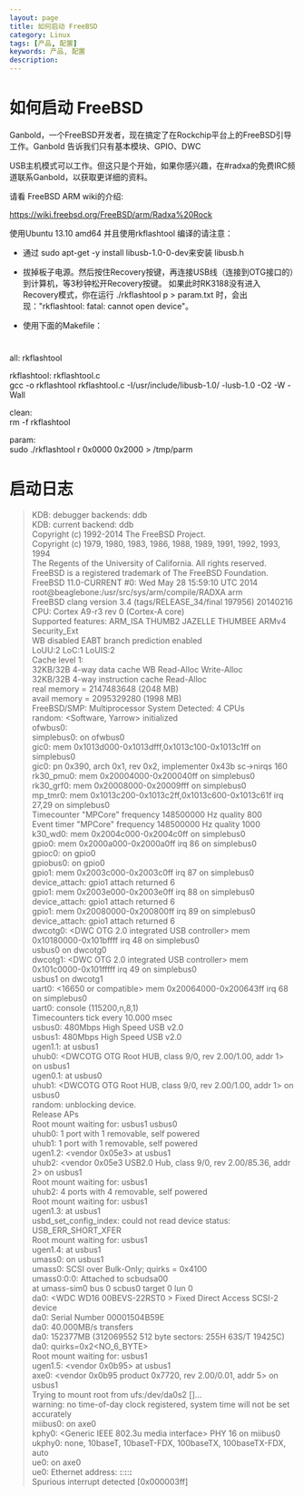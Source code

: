 ```yaml
---
layout: page
title: 如何启动 FreeBSD
category: Linux
tags: [产品, 配置]
keywords: 产品, 配置
description:
---
```

# 如何启动 FreeBSD  

Ganbold，一个FreeBSD开发者，现在搞定了在Rockchip平台上的FreeBSD引导工作。Ganbold 告诉我们只有基本模块、GPIO、DWC   

USB主机模式可以工作。但这只是个开始，如果你感兴趣，在#radxa的免费IRC频道联系Ganbold，以获取更详细的资料。  

请看 FreeBSD ARM wiki的介绍:  

https://wiki.freebsd.org/FreeBSD/arm/Radxa%20Rock  

使用Ubuntu 13.10 amd64 并且使用rkflashtool 编译的请注意：  

* 通过 sudo apt-get -y install libusb-1.0-0-dev来安装 libusb.h   

* 拔掉板子电源。然后按住Recovery按键，再连接USB线（连接到OTG接口的）到计算机，等3秒钟松开Recovery按键。 如果此时RK3188没有进入Recovery模式，你在运行 ./rkflashtool p > param.txt 时，会出现："rkflashtool: fatal: cannot open device"。  

* 使用下面的Makefile：  

> #  
 all: rkflashtool  
 
 rkflashtool: rkflashtool.c  
 	gcc -o rkflashtool rkflashtool.c -I/usr/include/libusb-1.0/ -lusb-1.0 -O2 -W -Wall  
   
 clean:  
 	rm -f rkflashtool  
 
 param:  
 	sudo ./rkflashtool r 0x0000 0x2000 > /tmp/parm  
   
 #  


# 启动日志  

 >  KDB: debugger backends: ddb    
	KDB: current backend: ddb  
	Copyright (c) 1992-2014 The FreeBSD Project.  
	Copyright (c) 1979, 1980, 1983, 1986, 1988, 1989, 1991, 1992, 1993, 1994  
		The Regents of the University of California. All rights reserved.  
	FreeBSD is a registered trademark of The FreeBSD Foundation.  
	FreeBSD 11.0-CURRENT #0: Wed May 28 15:59:10 UTC 2014  
	  root@beaglebone:/usr/src/sys/arm/compile/RADXA arm  
	FreeBSD clang version 3.4 (tags/RELEASE_34/final 197956) 20140216  
	CPU: Cortex A9-r3 rev 0 (Cortex-A core)  
	Supported features: ARM_ISA THUMB2 JAZELLE THUMBEE ARMv4 Security_Ext  
	WB disabled EABT branch prediction enabled  
	LoUU:2 LoC:1 LoUIS:2   
	Cache level 1:   
	32KB/32B 4-way data cache WB Read-Alloc Write-Alloc  
	32KB/32B 4-way instruction cache Read-Alloc  
	real memory  = 2147483648 (2048 MB)  
	avail memory = 2095329280 (1998 MB)  
	FreeBSD/SMP: Multiprocessor System Detected: 4 CPUs  
	random: <Software, Yarrow> initialized  
	ofwbus0: <Open Firmware Device Tree>  
	simplebus0: <Flattened device tree simple bus> on ofwbus0  
	gic0: <ARM Generic Interrupt Controller> mem 0x1013d000-0x1013dfff,0x1013c100-0x1013c1ff on simplebus0  
	gic0: pn 0x390, arch 0x1, rev 0x2, implementer 0x43b sc->nirqs 160  
	rk30_pmu0: <RK30XX PMU> mem 0x20004000-0x200040ff on simplebus0  
	rk30_grf0: <RK30XX General Register File> mem 0x20008000-0x20009fff on simplebus0  
	mp_tmr0: <ARM MPCore Timers> mem 0x1013c200-0x1013c2ff,0x1013c600-0x1013c61f irq 27,29 on simplebus0  
	Timecounter "MPCore" frequency 148500000 Hz quality 800  
	Event timer "MPCore" frequency 148500000 Hz quality 1000  
	k30_wd0: <Rockchip RK30XX Watchdog> mem 0x2004c000-0x2004c0ff on simplebus0  
	gpio0: <Rockchip RK30XX GPIO controller> mem 0x2000a000-0x2000a0ff irq 86 on simplebus0  
	gpioc0: <GPIO controller> on gpio0  
	gpiobus0: <GPIO bus> on gpio0  
	gpio1: <Rockchip RK30XX GPIO controller> mem 0x2003c000-0x2003c0ff irq 87 on simplebus0  
	device_attach: gpio1 attach returned 6  
	gpio1: <Rockchip RK30XX GPIO controller> mem 0x2003e000-0x2003e0ff irq 88 on simplebus0  
	device_attach: gpio1 attach returned 6  
	gpio1: <Rockchip RK30XX GPIO controller> mem 0x20080000-0x200800ff irq 89 on simplebus0  
	device_attach: gpio1 attach returned 6  
	dwcotg0: <DWC OTG 2.0 integrated USB controller> mem 0x10180000-0x101bffff irq 48 on simplebus0  
	usbus0 on dwcotg0  
	dwcotg1: <DWC OTG 2.0 integrated USB controller> mem 0x101c0000-0x101fffff irq 49 on simplebus0  
	usbus1 on dwcotg1  
	uart0: <16650 or compatible> mem 0x20064000-0x200643ff irq 68 on simplebus0  
	uart0: console (115200,n,8,1)  
	Timecounters tick every 10.000 msec  
	usbus0: 480Mbps High Speed USB v2.0  
	usbus1: 480Mbps High Speed USB v2.0  
	ugen1.1: <DWCOTG> at usbus1  
	uhub0: <DWCOTG OTG Root HUB, class 9/0, rev 2.00/1.00, addr 1> on usbus1  
	ugen0.1: <DWCOTG> at usbus0  
	uhub1: <DWCOTG OTG Root HUB, class 9/0, rev 2.00/1.00, addr 1> on usbus0  
	random: unblocking device.  
	Release APs  
	Root mount waiting for: usbus1 usbus0  
	uhub0: 1 port with 1 removable, self powered  
	uhub1: 1 port with 1 removable, self powered  
	ugen1.2: <vendor 0x05e3> at usbus1  
	uhub2: <vendor 0x05e3 USB2.0 Hub, class 9/0, rev 2.00/85.36, addr 2> on usbus1  
	Root mount waiting for: usbus1  
	uhub2: 4 ports with 4 removable, self powered  
	Root mount waiting for: usbus1  
	ugen1.3: <Realtek> at usbus1  
	usbd_set_config_index: could not read device status: USB_ERR_SHORT_XFER  
	Root mount waiting for: usbus1  
	ugen1.4: <BUFFALO> at usbus1  
	umass0: <MSC Bulk-Only Transfer> on usbus1  
	umass0:  SCSI over Bulk-Only; quirks = 0x4100  
	umass0:0:0: Attached to scbudsa00  
	at umass-sim0 bus 0 scbus0 target 0 lun 0  
	da0: <WDC WD16 00BEVS-22RST0 > Fixed Direct Access SCSI-2 device   
	da0: Serial Number 00001504B59E  
	da0: 40.000MB/s transfers  
	da0: 152377MB (312069552 512 byte sectors: 255H 63S/T 19425C)  
	da0: quirks=0x2<NO_6_BYTE>  
	Root mount waiting for: usbus1  
	ugen1.5: <vendor 0x0b95> at usbus1  
	axe0: <vendor 0x0b95 product 0x7720, rev 2.00/0.01, addr 5> on usbus1  
	Trying to mount root from ufs:/dev/da0s2 []...  
	warning: no time-of-day clock registered, system time will not be set accurately  
	miibus0: <MII bus> on axe0  
	kphy0: <Generic IEEE 802.3u media interface> PHY 16 on miibus0  
	ukphy0:  none, 10baseT, 10baseT-FDX, 100baseTX, 100baseTX-FDX, auto  
	ue0: <USB Ethernet> on axe0  
	ue0: Ethernet address: **:**:**:**:**:**  
	Spurious interrupt detected [0x000003ff]  
  
